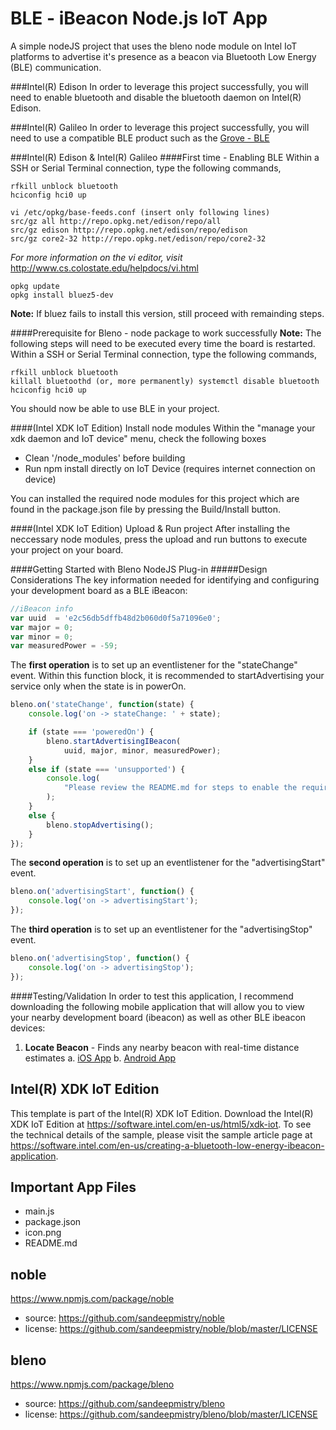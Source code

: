 BLE - iBeacon Node.js IoT App
============================
A simple nodeJS project that uses the bleno node module on Intel IoT platforms to advertise it's presence as a beacon via Bluetooth Low Energy (BLE) communication.

###Intel(R) Edison
In order to leverage this project successfully, you will need to enable bluetooth and disable the bluetooth daemon on Intel(R) Edison. 

###Intel(R) Galileo
In order to leverage this project successfully, you will need to use a compatible BLE product such as the [Grove - BLE](http://www.seeedstudio.com/depot/Grove-BLE-p-1929.html)


###Intel(R) Edison & Intel(R) Galileo
####First time - Enabling BLE
Within a SSH or Serial Terminal connection, type the following commands,
```
rfkill unblock bluetooth 
hciconfig hci0 up

vi /etc/opkg/base-feeds.conf (insert only following lines) 
src/gz all http://repo.opkg.net/edison/repo/all 
src/gz edison http://repo.opkg.net/edison/repo/edison 
src/gz core2-32 http://repo.opkg.net/edison/repo/core2-32
```
*For more information on the vi editor, visit* http://www.cs.colostate.edu/helpdocs/vi.html

```
opkg update 
opkg install bluez5-dev
```

**Note:** If bluez fails to install this version, still proceed with remainding steps.

####Prerequisite for Bleno - node package to work successfully
**Note:** The following steps will need to be executed every time the board is restarted.
Within a SSH or Serial Terminal connection, type the following commands,
```
rfkill unblock bluetooth 
killall bluetoothd (or, more permanently) systemctl disable bluetooth 
hciconfig hci0 up 
```

You should now be able to use BLE in your project.

####(Intel XDK IoT Edition) Install node modules
Within the "manage your xdk daemon and IoT device" menu, check the following boxes
* Clean '/node_modules' before building
* Run npm install directly on IoT Device (requires internet connection on device)

You can installed the required node modules for this project which are found in the package.json file by pressing the Build/Install button.

####(Intel XDK IoT Edition) Upload & Run project
After installing the neccessary node modules, press the upload and run buttons to execute your project on your board. 


####Getting Started with Bleno NodeJS Plug-in
#####Design Considerations
The key information needed for identifying and configuring your development board as a BLE iBeacon:
```javascript
//iBeacon info
var uuid  = 'e2c56db5dffb48d2b060d0f5a71096e0';
var major = 0;
var minor = 0;
var measuredPower = -59;
```

The **first operation** is to set up an eventlistener for the "stateChange" event. Within this function block, it is recommended to startAdvertising your service only when the state is in powerOn.
```javascript
bleno.on('stateChange', function(state) {
    console.log('on -> stateChange: ' + state);

    if (state === 'poweredOn') {
        bleno.startAdvertisingIBeacon(
            uuid, major, minor, measuredPower);
    }
    else if (state === 'unsupported') {
        console.log(
            "Please review the README.md for steps to enable the required configurations."
        );
    }
    else {
        bleno.stopAdvertising();
    }
});

```
The **second operation** is to set up an eventlistener for the "advertisingStart" event.
```javascript
bleno.on('advertisingStart', function() {
    console.log('on -> advertisingStart');
});
```

The **third operation** is to set up an eventlistener for the "advertisingStop" event.
```javascript
bleno.on('advertisingStop', function() {
    console.log('on -> advertisingStop');
});
```

####Testing/Validation
In order to test this application, I recommend downloading the following mobile application that will allow you to view your nearby development board (ibeacon) as well as other BLE ibeacon devices:

1. **Locate Beacon** - Finds any nearby beacon with real-time distance estimates
a. [iOS App](https://itunes.apple.com/us/app/locate-for-ibeacon/id738709014?mt=8)
b. [Android App](https://play.google.com/store/apps/details?id=com.radiusnetworks.locate&hl=en)

Intel(R) XDK IoT Edition
-------------------------------------------
This template is part of the Intel(R) XDK IoT Edition. 
Download the Intel(R) XDK IoT Edition at https://software.intel.com/en-us/html5/xdk-iot. To see the technical details of the sample, 
please visit the sample article page at https://software.intel.com/en-us/creating-a-bluetooth-low-energy-ibeacon-application.


Important App Files
---------------------------
* main.js
* package.json
* icon.png
* README.md


noble
--------------------------------------------
https://www.npmjs.com/package/noble

* source: https://github.com/sandeepmistry/noble
* license: https://github.com/sandeepmistry/noble/blob/master/LICENSE

bleno
--------------------------------------------
https://www.npmjs.com/package/bleno

* source: https://github.com/sandeepmistry/bleno
* license: https://github.com/sandeepmistry/bleno/blob/master/LICENSE